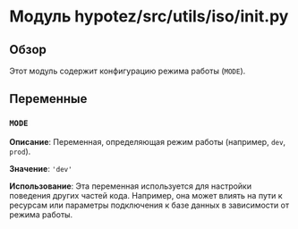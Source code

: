 # Модуль hypotez/src/utils/iso/__init__.py

## Обзор

Этот модуль содержит конфигурацию режима работы (`MODE`).

## Переменные

### `MODE`

**Описание**: Переменная, определяющая режим работы (например, `dev`, `prod`).

**Значение**: `'dev'`

**Использование**:  Эта переменная используется для настройки поведения других частей кода. Например, она может влиять на пути к ресурсам или параметры подключения к базе данных в зависимости от режима работы.